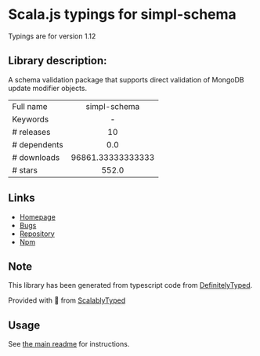 
# Scala.js typings for simpl-schema

Typings are for version 1.12

## Library description:
A schema validation package that supports direct validation of MongoDB update modifier objects.

|                    |                 |
| ------------------ | :-------------: |
| Full name          | simpl-schema |
| Keywords           | - |
| # releases         | 10 |
| # dependents       | 0.0 |
| # downloads        | 96861.33333333333 |
| # stars            | 552.0 |

## Links
- [Homepage](https://github.com/longshotlabs/simpl-schema)
- [Bugs](https://github.com/longshotlabs/simpl-schema/issues)
- [Repository](https://github.com/longshotlabs/simpl-schema)
- [Npm](https://www.npmjs.com/package/simpl-schema)
    


## Note
This library has been generated from typescript code from [DefinitelyTyped](https://definitelytyped.org).

Provided with :purple_heart: from [ScalablyTyped](https://github.com/oyvindberg/ScalablyTyped)

## Usage
See [the main readme](../../readme.md) for instructions.


